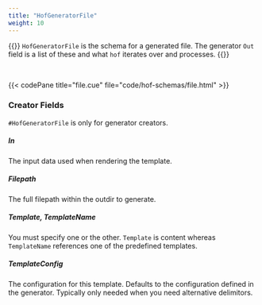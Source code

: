 ```yaml
---
title: "HofGeneratorFile"
weight: 10
---
```


{{<lead>}}
`HofGeneratorFile` is the schema for a generated file.
The generator `Out` field is a list of these
and what `hof` iterates over and processes.
{{</lead>}}

<br>

{{< codePane title="file.cue" file="code/hof-schemas/file.html" >}}


### Creator Fields

`#HofGeneratorFile` is only for generator creators.


##### In

The input data used when rendering the template.

##### Filepath

The full filepath within the outdir to generate.

##### Template, TemplateName

You must specify one or the other.
`Template` is content whereas `TemplateName`
references one of the predefined templates.

##### TemplateConfig

The configuration for this template.
Defaults to the configuration defined in the generator.
Typically only needed when you need alternative delimitors.
